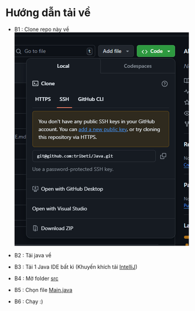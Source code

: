 # Hướng dẫn tải về
- B1 : Clone repo này về  
  ![App Screenshot](img/img.png)

- B2 : Tải java về
- B3 : Tải 1 Java IDE bất kì (Khuyến khích tải [IntelliJ](https://download.jetbrains.com/idea/ideaIC-2024.2.0.1.exe)) 
- B4 : Mở folder [src](src)
- B5 : Chọn file [Main.java](src/Main.java)
- B6 : Chạy :)